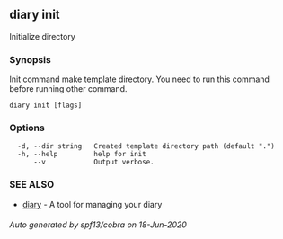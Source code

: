 ## diary init

Initialize directory

### Synopsis

Init command make template directory.
You need to run this command before running other command.


```
diary init [flags]
```

### Options

```
  -d, --dir string   Created template directory path (default ".")
  -h, --help         help for init
      --v            Output verbose.
```

### SEE ALSO

* [diary](diary.md)	 - A tool for managing your diary

###### Auto generated by spf13/cobra on 18-Jun-2020
